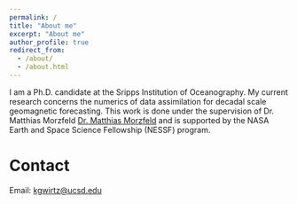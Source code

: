 ```yaml
---
permalink: /
title: "About me"
excerpt: "About me"
author_profile: true
redirect_from: 
  - /about/
  - /about.html
---
```


I am a Ph.D. candidate at the Sripps Institution of Oceanography. My current research concerns the numerics of data assimilation for decadal scale geomagnetic forecasting. This work is done under the supervision of Dr. Matthias Morzfeld [Dr. Matthias Morzfeld](https://igppweb.ucsd.edu/~mmorzfeld/) and is supported by the NASA Earth and Space Science Fellowship (NESSF) program. 

Contact
======

Email: kgwirtz@ucsd.edu

